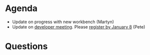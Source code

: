 Agenda
======

* Update on progress with new workbench (Martyn)
* Update on [developer meeting](https://www.mantidproject.org/Category:Developer_Workshop_2018). Please [register by January 8](https://conference.sns.gov/event/93/) (Pete)

Questions
=========
